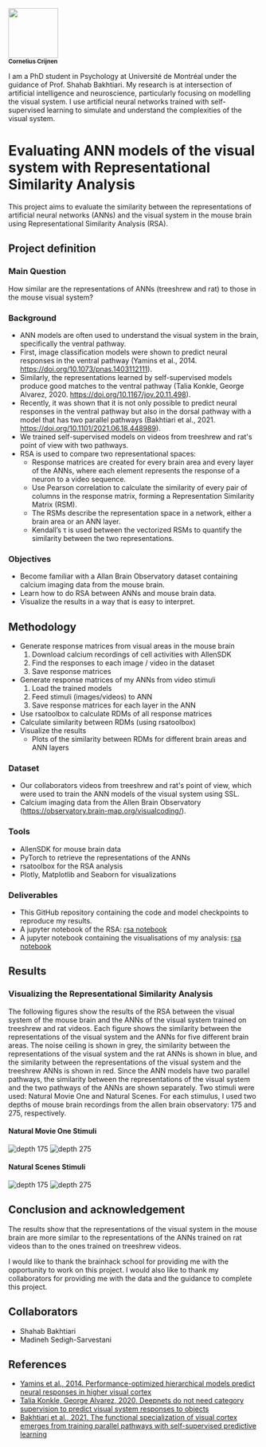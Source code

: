 <a href="https://github.com/ccrijnen">
   <img src="https://avatars.githubusercontent.com/u/20086110?v=4" width="100px;" alt=""/>
   <br/><sub><b>Cornelius Crijnen</b></sub>
</a>

I am a PhD student in Psychology at Université de Montréal under the guidance of Prof. Shahab Bakhtiari. My research is at intersection of artificial intelligence and neuroscience, particularly focusing on modelling the visual system. I use artificial neural networks trained with self-supervised learning to simulate and understand the complexities of the visual system.

# Evaluating ANN models of the visual system with Representational Similarity Analysis
This project aims to evaluate the similarity between the representations of artificial neural networks (ANNs) and the visual system in the mouse brain using Representational Similarity Analysis (RSA).

## Project definition
### Main Question
How similar are the representations of ANNs (treeshrew and rat) to those in the mouse visual system?

### Background
* ANN models are often used to understand the visual system in the brain, specifically the ventral pathway.
* First, image classification models were shown to predict neural responses in the ventral pathway (Yamins et al., 2014. https://doi.org/10.1073/pnas.1403112111).
* Similarly, the representations learned by self-supervised models produce good matches to the ventral pathway (Talia Konkle, George Alvarez, 2020. https://doi.org/10.1167/jov.20.11.498).
* Recently, it was shown that it is not only possible to predict neural responses in the ventral pathway but also in the dorsal pathway with a model that has two parallel pathways (Bakhtiari et al., 2021. https://doi.org/10.1101/2021.06.18.448989).
* We trained self-supervised models on videos from treeshrew and rat's point of view with two pathways.
* RSA is used to compare two representational spaces:
  * Response matrices are created for every brain area and every layer of the ANNs, where each element represents the response of a neuron to a video sequence.
  * Use Pearson correlation to calculate the similarity of every pair of columns in the response matrix, forming a Representation Similarity Matrix (RSM).
  * The RSMs describe the representation space in a network, either a brain area or an ANN layer.
  * Kendall’s τ is used between the vectorized RSMs to quantify the similarity between the two representations.

### Objectives
* Become familiar with a Allan Brain Observatory dataset containing calcium imaging data from the mouse brain.
* Learn how to do RSA between ANNs and mouse brain data.
* Visualize the results in a way that is easy to interpret.

## Methodology
* Generate response matrices from visual areas in the mouse brain
  1. Download calcium recordings of cell activities with AllenSDK
  2. Find the responses to each image / video in the dataset
  3. Save response matrices
* Generate response matrices of my ANNs from video stimuli
  1. Load the trained models
  2. Feed stimuli (images/videos) to ANN
  3. Save response matrices for each layer in the ANN
* Use rsatoolbox to calculate RDMs of all response matrices
* Calculate similarity between RDMs (using rsatoolbox)
* Visualize the results
  * Plots of the similarity between RDMs for different brain areas and ANN layers

### Dataset
* Our collaborators videos from treeshrew and rat's point of view, which were used to train the ANN models of the visual system using SSL.
* Calcium imaging data from the Allen Brain Observatory (https://observatory.brain-map.org/visualcoding/).

### Tools
* AllenSDK for mouse brain data
* PyTorch to retrieve the representations of the ANNs
* rsatoolbox for the RSA analysis
* Plotly, Matplotlib and Seaborn for visualizations

### Deliverables
* This GitHub repository containing the code and model checkpoints to reproduce my results.
* A jupyter notebook of the RSA: [rsa notebook](notebooks/analysis.ipynb)
* A jupyter notebook containing the visualisations of my analysis: [rsa notebook](notebooks/results.ipynb)

## Results

### Visualizing the Representational Similarity Analysis

The following figures show the results of the RSA between the visual system of the mouse brain and the ANNs of the visual system trained on treeshrew and rat videos. 
Each figure shows the similarity between the representations of the visual system and the ANNs for five different brain areas. 
The noise ceiling is shown in grey, the similarity between the representations of the visual system and the rat ANNs is shown in blue, and the similarity between the representations of the visual system and the treeshrew ANNs is shown in red. 
Since the ANN models have two parallel pathways, the similarity between the representations of the visual system and the two pathways of the ANNs are shown separately.
Two stimuli were used: Natural Movie One and Natural Scenes. For each stimulus, I used two depths of mouse brain recordings from the allen brain observatory: 175 and 275, respectively.

#### Natural Movie One Stimuli

![depth 175](results/nm_175.png)
![depth 275](results/nm_275.png)

#### Natural Scenes Stimuli
![depth 175](results/ns_175.png)
![depth 275](results/ns_275.png)

## Conclusion and acknowledgement

The results show that the representations of the visual system in the mouse brain are more similar to the representations of the ANNs trained on rat videos than to the ones trained on treeshrew videos. 

I would like to thank the brainhack school for providing me with the opportunity to work on this project. I would also like to thank my collaborators for providing me with the data and the guidance to complete this project.

## Collaborators
* Shahab Bakhtiari
* Madineh Sedigh-Sarvestani

## References

* [Yamins et al., 2014. Performance-optimized hierarchical models predict neural responses in higher visual cortex](https://doi.org/10.1073/pnas.1403112111)
* [Talia Konkle, George Alvarez, 2020. Deepnets do not need category supervision to predict visual system responses to objects](https://doi.org/10.1167/jov.20.11.498)
* [Bakhtiari et al., 2021. The functional specialization of visual cortex emerges from training parallel pathways with self-supervised predictive learning](https://doi.org/10.1101/2021.06.18.448989)
